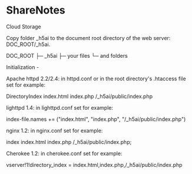 # ShareNotes
Cloud Storage

Copy folder _h5ai to the document root directory of the web server: DOC_ROOT/_h5ai.

DOC_ROOT
 ├─ _h5ai
 ├─ your files
 └─ and folders

Initialization - 

Apache httpd 2.2/2.4: in httpd.conf or in the root directory's .htaccess file set for example:

DirectoryIndex  index.html  index.php  /_h5ai/public/index.php

lighttpd 1.4: in lighttpd.conf set for example:

index-file.names += ("index.html", "index.php", "/_h5ai/public/index.php")

nginx 1.2: in nginx.conf set for example:

index  index.html  index.php  /_h5ai/public/index.php;

Cherokee 1.2: in cherokee.conf set for example:

vserver!1!directory_index = index.html,index.php,/_h5ai/public/index.php
